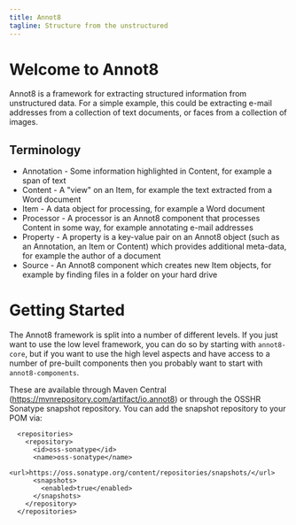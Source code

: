 ```yaml
---
title: Annot8
tagline: Structure from the unstructured
---
```


# Welcome to Annot8

Annot8 is a framework for extracting structured information from unstructured data. For a simple example, this could be extracting e-mail addresses from a collection of text documents, or faces from a collection of images.

## Terminology

* Annotation - Some information highlighted in Content, for example a span of text
* Content - A "view" on an Item, for example the text extracted from a Word document
* Item - A data object for processing, for example a Word document
* Processor - A processor is an Annot8 component that processes Content in some way, for example annotating e-mail addresses
* Property - A property is a key-value pair on an Annot8 object (such as an Annotation, an Item or Content) which provides additional meta-data, for example the author of a document
* Source - An Annot8 component which creates new Item objects, for example by finding files in a folder on your hard drive

# Getting Started

The Annot8 framework is split into a number of different levels. If you just want to use the low level framework, you can do so by starting with `annot8-core`, but if you want to use the high level aspects and have access to a number of pre-built components then you probably want to start with `annot8-components`.

These are available through Maven Central (https://mvnrepository.com/artifact/io.annot8) or through the OSSHR Sonatype snapshot repository. You can add the snapshot repository to your POM via:

```
  <repositories>
    <repository>
      <id>oss-sonatype</id>
      <name>oss-sonatype</name>
      <url>https://oss.sonatype.org/content/repositories/snapshots/</url>
      <snapshots>
        <enabled>true</enabled>
      </snapshots>
    </repository>
  </repositories>
```

```

